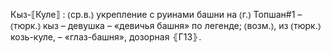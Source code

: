 ---
---

Кыз-⟦Куле⟧
: ⦅ср.в.⦆ укрепление с руинами башни на ⦅г.⦆ Топшан#1 – ⦅тюрк.⦆ кыз – девушка – «девичья башня» по легенде; ⦅возм.⦆, из ⦅тюрк.⦆ козь-куле, – «глаз-башня», дозорная ⦃Г13⦄.
